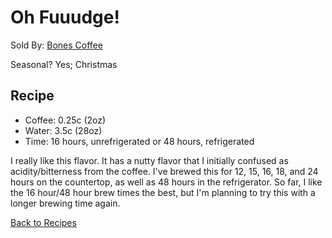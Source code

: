 # Oh Fuuudge!
Sold By: [Bones Coffee](https://www.bonescoffee.com/products/oh-fuuudge-12oz)

Seasonal? Yes; Christmas

## Recipe
  * Coffee: 0.25c (2oz)
  * Water: 3.5c (28oz)
  * Time: 16 hours, unrefrigerated or 48 hours, refrigerated

I really like this flavor. It has a nutty flavor that I initially confused as acidity/bitterness from the coffee. I've brewed this for 12, 15, 16, 18, and 24 hours on the countertop, as well as 48 hours in the refrigerator. So far, I like the 16 hour/48 hour brew times the best, but I'm planning to try this with a longer brewing time again.

[Back to Recipes](https://github.umn.edu/cdsmith/cold-brew-coffee/blob/master/recipes/README.md)
